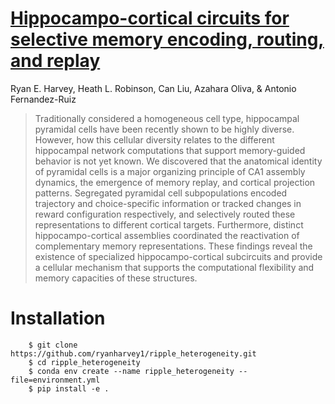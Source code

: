 
# [Hippocampo-cortical circuits for selective memory encoding, routing, and replay](https://doi.org/10.1101/2022.09.25.509420)

Ryan E. Harvey,  Heath L. Robinson, Can Liu,  Azahara Oliva, & Antonio Fernandez-Ruiz

> Traditionally considered a homogeneous cell type, hippocampal pyramidal cells have been recently shown to be highly diverse. However, how this cellular diversity relates to the different hippocampal network computations that support memory-guided behavior is not yet known. We discovered that the anatomical identity of pyramidal cells is a major organizing principle of CA1 assembly dynamics, the emergence of memory replay, and cortical projection patterns. Segregated pyramidal cell subpopulations encoded trajectory and choice-specific information or tracked changes in reward configuration respectively, and selectively routed these representations to different cortical targets. Furthermore, distinct hippocampo-cortical assemblies coordinated the reactivation of complementary memory representations. These findings reveal the existence of specialized hippocampo-cortical subcircuits and provide a cellular mechanism that supports the computational flexibility and memory capacities of these structures.


Installation
============

```
    $ git clone https://github.com/ryanharvey1/ripple_heterogeneity.git
    $ cd ripple_heterogeneity
    $ conda env create --name ripple_heterogeneity --file=environment.yml
    $ pip install -e .
```
